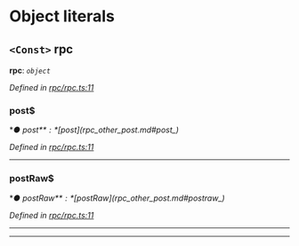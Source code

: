 

# Object literals

<a id="rpc"></a>

## `<Const>` rpc

**rpc**: *`object`*

*Defined in [rpc/rpc.ts:11](https://github.com/paritytech/js-libs/blob/ae9ea03/packages/light.js/src/rpc/rpc.ts#L11)*

<a id="rpc.post_"></a>

###  post$

**● post$**: *[post$](_rpc_other_post_.md#post_)*

*Defined in [rpc/rpc.ts:11](https://github.com/paritytech/js-libs/blob/ae9ea03/packages/light.js/src/rpc/rpc.ts#L11)*

___
<a id="rpc.postraw_"></a>

###  postRaw$

**● postRaw$**: *[postRaw$](_rpc_other_post_.md#postraw_)*

*Defined in [rpc/rpc.ts:11](https://github.com/paritytech/js-libs/blob/ae9ea03/packages/light.js/src/rpc/rpc.ts#L11)*

___

___

